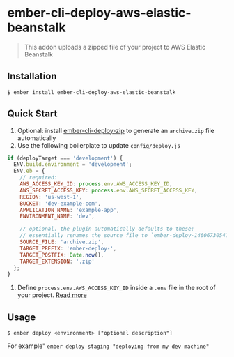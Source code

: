 # ember-cli-deploy-aws-elastic-beanstalk

> This addon uploads a zipped file of your project to AWS Elastic Beanstalk

## Installation
```
$ ember install ember-cli-deploy-aws-elastic-beanstalk
```

## Quick Start

1. Optional: install [ember-cli-deploy-zip](https://github.com/aesopwolf/ember-cli-deploy-zip) to generate an `archive.zip` file automatically
1. Use the following boilerplate to update `config/deploy.js`
```js
if (deployTarget === 'development') {
  ENV.build.environment = 'development';
  ENV.eb = {
    // required:
    AWS_ACCESS_KEY_ID: process.env.AWS_ACCESS_KEY_ID,
    AWS_SECRET_ACCESS_KEY: process.env.AWS_SECRET_ACCESS_KEY,
    REGION: 'us-west-1',
    BUCKET: 'dev-example-com',
    APPLICATION_NAME: 'example-app',
    ENVIRONMENT_NAME: 'dev',

    // optional. the plugin automatically defaults to these:
    // essentially renames the source file to `ember-deploy-1460673054180.zip`
    SOURCE_FILE: 'archive.zip',
    TARGET_PREFIX: 'ember-deploy-',
    TARGET_POSTFIX: Date.now(),
    TARGET_EXTENSION: '.zip'
  };
}
```
1. Define `process.env.AWS_ACCESS_KEY_ID` inside a `.env` file in the root of your project. [Read more](http://ember-cli-deploy.github.io/ember-cli-deploy/docs/v0.6.x/dotenv-support/)

## Usage
```
$ ember deploy <environment> ["optional description"]
```

For example" `ember deploy staging "deploying from my dev machine"`
